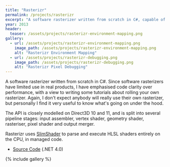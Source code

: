 ```yaml
---
title: "Rasterizr"
permalink: /projects/rasterizr
excerpt: "A software rasterizer written from scratch in C#, capable of executing real HLSL shaders on the CPU."
year: 2013
header:
  teaser: /assets/projects/rasterizr-environment-mapping.png
gallery:
  - url: /assets/projects/rasterizr-environment-mapping.png
    image_path: /assets/projects/rasterizr-environment-mapping.png
    alt: "Rasterizr Environment Mapping"
  - url: /assets/projects/rasterizr-debugging.png
    image_path: /assets/projects/rasterizr-debugging.png
    alt: "Rasterizr Pixel Debugging"
---
```


A software rasterizer written from scratch in C#. Since software rasterizers have limited use in real products, I have emphasised code clarity over performance, with a view to writing some tutorials about rolling your own rasterizer. Again, I don't expect anybody will really use their own rasterizer, but personally I find it very useful to know what's going on under the hood.

The API is closely modelled on Direct3D 10 and 11, and is split into several pipeline stages: input assembler, vertex shader, geometry shader, rasteriser, pixel shader and output merger.

Rasterizr uses [SlimShader](/projects/slimshader) to parse and execute HLSL shaders entirely on the CPU, in managed code.

* [Source Code](https://github.com/tgjones/rasterizr) (.NET 4.0)

{% include gallery %}